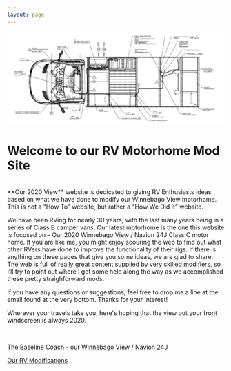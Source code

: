 ```yaml
---
layout: page
---
```


<img src="/assets/vandrawingweb.jpg"/>

<h1>Welcome to our RV Motorhome Mod Site</h1>
<br>
**Our 2020 View** website is dedicated to giving RV Enthusiasts ideas based on what we have done to modify our Winnebago View motorhome.  This is not a “How To” website, but rather a “How We Did It” website. 

We have been RVing for nearly 30 years, with the last many years being in a series of Class B camper vans.  Our latest motorhome is the one this website is focused on – Our 2020 Winnebago View / Navion 24J Class C motor home.
If you are like me, you might enjoy scouring the web to find out what other RVers have done to improve the functionality of their rigs.  If there is anything on these pages that give you some ideas, we are glad to share.  The web is full of really great content supplied by very skilled modifiers, so I’ll try to point out where I got some help along the way as we accomplished these pretty straighforward mods.    

If you have any questions or suggestions, feel free to drop me a line at the email found at the very bottom.  Thanks for your interest!

Wherever your travels take you, here's hoping that the view out your front windscreen is always 2020. 

<br>

[The Baseline Coach - our Winnebago View / Navion 24J](/our24jview/)


[Our RV Modifications](/ourmods/)
